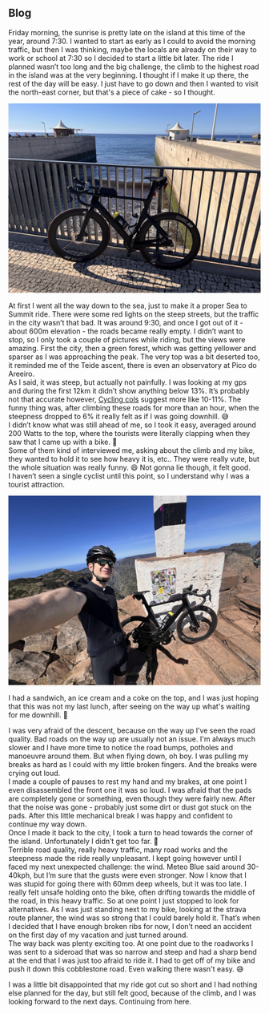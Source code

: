 ## Blog
Friday morning, the sunrise is pretty late on the island at this time of the year, around 7:30. I wanted to start as early as I could to avoid the morning traffic, but then I was thinking, maybe the locals are already on their way to work or school at 7:30 so I decided to start a little bit later. The ride I planned wasn’t too long and the big challenge, the climb to the highest road in the island was at the very beginning. I thought if I make it up there, the rest of the day will be easy. I just have to go down and then I wanted to visit the north-east corner, but that's a piece of cake - so I thought.

![image](maps/trips/madeira2024/day2/img/IMG_1161.jpg)

At first I went all the way down to the sea, just to make it a proper Sea to Summit ride. There were some red lights on the steep streets, but the traffic in the city wasn’t that bad. It was around 9:30, and once I got out of it - about 600m elevation - the roads became really empty. 
I didn’t want to stop, so I only took a couple of pictures while riding, but the views were amazing.
First the city, then a green forest, which was getting yellower and sparser as I was approaching the peak. The very top was a bit deserted too, it reminded me of the Teide ascent, there is even an observatory at Pico do Areeiro.  
As I said, it was steep, but actually not painfully. I was looking at my gps and during the first 12km it didn’t show anything below 13%. It’s probably not that accurate however, [Cycling cols](https://www.cyclingcols.com/col/Arieiro) suggest more like 10-11%. The funny thing was, after climbing these roads for more than an hour, when the steepness dropped to 6% it really felt as if I was going downhill. :sweat_smile:   
I didn’t know what was still ahead of me, so I took it easy, averaged around 200 Watts to the top, where the tourists were literally clapping when they saw that I came up with a bike. :see_no_evil:  
Some of them kind of interviewed me, asking about the climb and my bike, they wanted to hold it to see how heavy it is, etc.. They were really vute, but the whole situation was really funny. :smile: Not gonna lie though, it felt good.  
I haven’t seen a single cyclist until this point, so I understand why I was a tourist attraction.

![image](maps/trips/madeira2024/day2/img/IMG_1188.jpg)

I had a sandwich, an ice cream and a coke on the top, and I was just hoping that this was not my last lunch, after seeing on the way up what's waiting for me downhill. :see_no_evil:

I was very afraid of the descent, because on the way up I’ve seen the road quality. Bad roads on the way up are usually not an issue. I'm always much slower and I have more time to notice the road bumps, potholes and manoeuvre around them. But when flying down, oh boy. I was pulling my breaks as hard as I could with my little broken fingers. And the breaks were crying out loud.  
I made a couple of pauses to rest my hand and my brakes, at one point I even disassembled the front one it was so loud. I was afraid that the pads are completely gone or something, even though they were fairly new. After that the noise was gone - probably just some dirt or dust got stuck on the pads. After this little mechanical break I was happy and confident to continue my way down.  
Once I made it back to the city, I took a turn to head towards the corner of the island. Unfortunately I didn’t get too far. :smiling_face_with_tear:  
Terrible road quality, really heavy traffic, many road works and the steepness made the ride really unpleasant. I kept going however until I faced my next unexpected challenge: the wind. Meteo Blue said around 30-40kph, but I’m sure that the gusts were even stronger. Now I know that I was stupid for going there with 60mm deep wheels, but it was too late. I really felt unsafe holding onto the bike, often drifting towards the middle of the road, in this heavy traffic. So at one point I just stopped to look for alternatives. As I was just standing next to my bike, looking at the strava route planner, the wind was so strong that I could barely hold it. That’s when I decided that I have enough broken ribs for now, I don’t need an accident on the first day of my vacation and just turned around.  
The way back was plenty exciting too. At one point due to the roadworks I was sent to a sideroad that was so narrow and steep and had a sharp bend at the end that I was just too afraid to ride it. I had to get off of my bike and push it down this cobblestone road. Even walking there wasn't easy. :sweat_smile:

I was a little bit disappointed that my ride got cut so short and I had nothing else planned for the day, but still felt good, because of the climb, and I was looking forward to the next days. Continuing from here.

